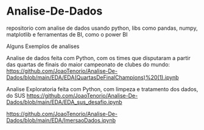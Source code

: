 # Analise-De-Dados
repositorio com analise de dados usando python, libs como pandas, numpy, matplotlib e ferramentas de BI, como o power BI

Alguns Exemplos de analises


Analise de dados feita com Python, com os times que disputaram a partir das quartas de finais do maior campeonato de clubes do mundo: 
https://github.com/JoaoTenorio/Analise-De-Dados/blob/main/EDA/EDA(QuartasDeFinalChampions)%20(1).ipynb

Analise Exploratoria feita com Python, com limpeza e tratamento dos dados, do SUS
https://github.com/JoaoTenorio/Analise-De-Dados/blob/main/EDA/EDA_sus_desafio.ipynb


https://github.com/JoaoTenorio/Analise-De-Dados/blob/main/EDA/ImersaoDados.ipynb
